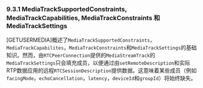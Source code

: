 
### 9.3.1 MediaTrackSupportedConstraints, MediaTrackCapabilities, MediaTrackConstraints 和 MediaTrackSettings

[GETUSERMEDIA]概述了`MediaTrackSupportedConstraints`，`MediaTrackCapabilites`，`MediaTrackConstraints`和`MediaTrackSettings`的基础知识。然而，由`RTCPeerConnection`提供的`MediaStreamTrack`的`MediaTrackSettings`只会填充成员，以便通过由`setRemoteDescription`和实际RTP数据应用的远程`RTCSessionDescription`提供数据。这意味着某些成员（例如`facingMode`，`echoCancellation`，`latency`，`deviceId`和`groupId`）将始终缺失。

